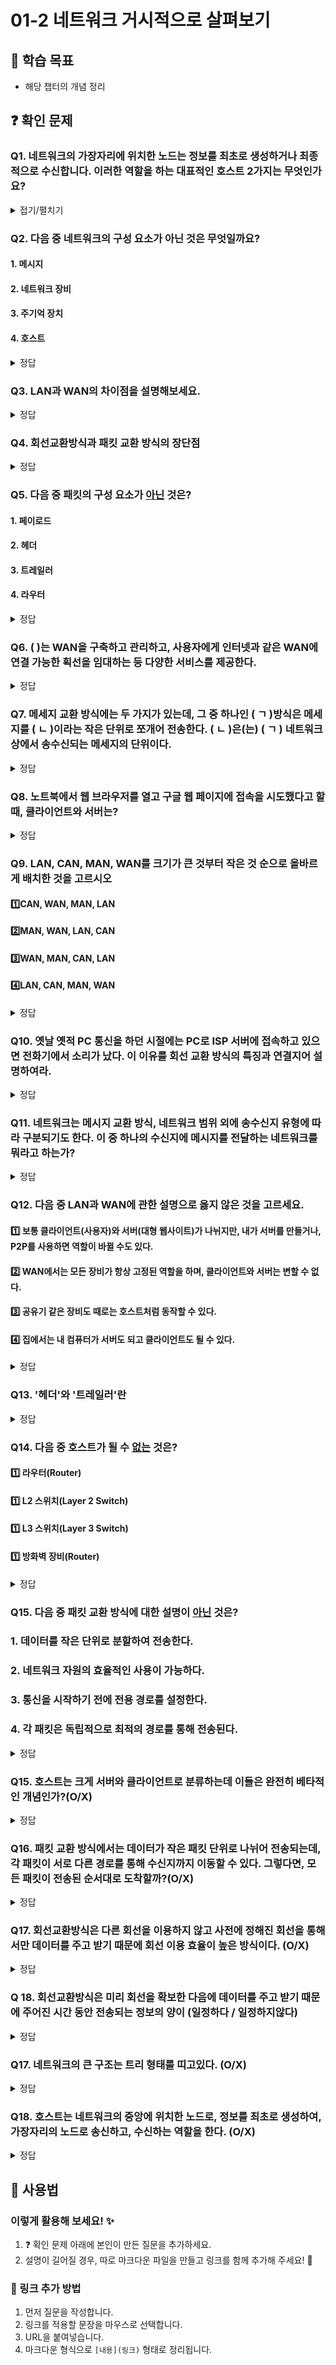 # 01-2 네트워크 거시적으로 살펴보기

## 📌 학습 목표
- 해당 챕터의 개념 정리

## ❓ 확인 문제
### Q1. 네트워크의 가장자리에 위치한 노드는 정보를 최초로 생성하거나 최종적으로 수신합니다. 이러한 역할을 하는 대표적인 호스트 2가지는 무엇인가요?
<details>
<summary>접기/펼치기</summary>

### A. 서버, 클라이언트
#### 서버(Server): 데이터를 저장하고 클라이언트의 요청에 응답하는 역할. (예: 웹 서버, DB 서버)
#### 클라이언트(Client): 서버에 요청을 보내고 응답을 받는 장치. (예: 웹 브라우저, 스마트폰)
</details>

### Q2. 다음 중 네트워크의 구성 요소가 아닌 것은 무엇일까요?

#### 1. 메시지

#### 2. 네트워크 장비

#### 3. 주기억 장치

#### 4. 호스트

<details>
  <summary>정답</summary>

#### 3. 주기억 장치 : 주기억장치는 일반적으로 메모리(RAM, ROM)을 뜻합니다.

#### 네트워크의 구성 요소는 호스트, 네트워크 장비, 통신 매체, 메시지 입니다.

</details>

### Q3. LAN과 WAN의 차이점을 설명해보세요.

<details>
  <summary>정답</summary>

#### LAN은 Local Area Network의 약자로, 가까운 지역을 연결한 근거리 통신망입니다.

#### 보통 가정이나 회사, 학교 등 한정된 공간에서 연결된 네트워크를 의미합니다.

#### WAN은 Wide Area Network의 약자로, 먼 지역을 연결하는 광역 통신망입니다.

#### LAN과 LAN을 연결하는 네트워크로, 인터넷이 이에 해당합니다.

</details>

### Q4. 회선교환방식과 패킷 교환 방식의 장단점

<details>
<summary>정답</summary>

|      | 회선교환                                | 패킷교환                                             |
|------|-----------------------------------------|------------------------------------------------------|
| 장점 | - 대용량 + 고속 데이터 처리 우수        | - 회선 이용률 높음                                   |
|      | - 고정적인 대역폭 사용                  | - 에러 및 장애에 강함                                |
|      | - 연속적 데이터 처리 우수               | - 인터넷 뿐만 아닌 다양한 통신망 사용가능(전화 가능) |
| 단점 | - 회선 이용 효율이 떨어짐(대역폭 낭비)  | - 경로 탐색 과정에서 지연발생                        |
|      | - 통신과정 회선문제시 회선할당부터 다시 | - 전송량 증가에 따라 지연율 급격히 상승              |
|      | - 통신비용 고가                         | - 패킷헤더 추가로 인한 오버헤드 발생가능             |

</details>

### Q5. 다음 중 패킷의 구성 요소가 <U>아닌</U> 것은?

#### 1. 페이로드
#### 2. 헤더
#### 3. 트레일러
#### 4. 라우터

<details>
<summary>정답</summary>

#### 4. 라우터

#### 패킷은 전송하고자 하는 데이터인 페이로드, 부가 정보인 헤더와 트레일러로 구성됩니다.

#### 라우터는 패킷 교환 네트워크에서 사용되는 패킷 스위치 네트워크 장비입니다.

---

</details>

### Q6. (    )는 WAN을 구축하고 관리하고, 사용자에게 인터넷과 같은 WAN에 연결 가능한 획선을 임대하는 등 다양한 서비스를 제공한다.

<details>
<summary>정답</summary>

#### ISP(Internet Service Provider)
#### 인터넷을 사용하기 위해 접속하는 WAN은 ISP(Internet Service Provider)라는 인터넷 서비스 업체가 관리한다. 
</details>


### Q7. 메세지 교환 방식에는 두 가지가 있는데, 그 중 하나인 (  ㄱ  )방식은 메세지를 (  ㄴ  )이라는 작은 단위로 쪼개어 전송한다. (  ㄴ  )은(는) (  ㄱ  ) 네트워크 상에서 송수신되는 메세지의 단위이다. 

<details>
<summary>정답</summary>

#### ㄱ : 패킷교환 ㄴ : 패킷

</details>

### Q8. 노트북에서 웹 브라우저를 열고 구글 웹 페이지에 접속을 시도했다고 할 때, 클라이언트와 서버는? 

<details>
<summary>정답</summary>

#### 클라이언트 : 노트북, 서버 : 구글
- 클라이언트 : 서버에게 어떠한 서비스를 요청하고 서버의 응답을 제공받는 호스트
- 서버 : 어떠한 서비스를 제공하는 호스트

</details>

### Q9. LAN, CAN, MAN, WAN를 크기가 큰 것부터 작은 것 순으로 올바르게 배치한 것을 고르시오

#### 1️⃣CAN, WAN, MAN, LAN
#### 2️⃣MAN, WAN, LAN, CAN
#### 3️⃣WAN, MAN, CAN, LAN
#### 4️⃣LAN, CAN, MAN, WAN

<details>
<summary>정답</summary>

<h4> 3️⃣WAN, MAN, CAN, LAN </h4>

- WAN (<b>Wide</b> Area Network): 먼 지역을 연결하는 <b>광역</b> 네트워크
- MAN (<b>Metropolitan</b> Area Network): 도시나 <b>대도시</b> 단위로 연결되는 규모의 네트워크
- CAN (<b>Campus</b> Area Network): <b>학교</b> 또는 회사의 여러 건물 단위의 네트워크
- LAN (<b>Local</b> Area Network): 가정, 학교, 회사 같이 한정된 공간에서 구축된 <b>근거리</b> 네트워크

</details>

### Q10. 옛날 옛적 PC 통신을 하던 시절에는 PC로 ISP 서버에 접속하고 있으면 전화기에서 소리가 났다. 이 이유를 회선 교환 방식의 특징과 연결지어 설명하여라.

<details>
<summary>정답</summary>

<h4> PC와 ISP 간의 연결이 전화 모뎀 회선을 점유하고 있기 때문에</h4>

- 회선 교환 방식은 회선 연결이 확보된 후 메시지를 전달하는 메시지 교환 방식이다. 그 당시 PC 통신도 회선 교환 방식을 통해 구현되어 있었다. 이때 전화기와 같은 회선을 공유하고 있었기 때문에 PC가 ISP 서버에 연결되어 있는 동안 회선을 점유하고 있었기 때문에 전화기로는 통화를 하지 못한 체, 메시지 교환이 이루어지는 동안 잡음만을 들을 수 있던 것이다. 

</details>

### Q11. 네트워크는 메시지 교환 방식, 네트워크 범위 외에 송수신지 유형에 따라 구분되기도 한다. 이 중 하나의 수신지에 메시지를 전달하는 네트워크를 뭐라고 하는가?

<details>
<summary>정답</summary>

<h4> 유니캐스트</h4>

송수신지 유형에 따라 유니캐스트, 애니캐스트, 멀티캐스트, 브로드캐스트로 구분되며 각각은 다음과 같다.

- 유니캐스트
	- 가장 일반적인 송수신 형태
	- 하나의 수신지에 메시지 전달
- 애니캐스트
	- 호스트와 가장 가까이 있으면 누구라도 받으라고 던지기
- 멀티캐스트
	- 네트워크 내의 동일 그룹에 속한 호스트에게만 전송
- 브로드캐스트
	- 나 빼고 네트워크에 속한 모두한테 메시지 전달
	- 브로드캐스트가 전송되는 범위는 브로드캐스트 도메인
		- 즉 메시지는 브로드캐스트 도메인이 수신하는 것


</details>

### Q12. 다음 중 LAN과 WAN에 관한 설명으로 옳지 않은 것을 고르세요.  

#### 1️⃣ 보통 클라이언트(사용자)와 서버(대형 웹사이트)가 나뉘지만, 내가 서버를 만들거나, P2P를 사용하면 역할이 바뀔 수도 있다.
#### 2️⃣ WAN에서는 모든 장비가 항상 고정된 역할을 하며, 클라이언트와 서버는 변할 수 없다.
#### 3️⃣ 공유기 같은 장비도 때로는 호스트처럼 동작할 수 있다. 
#### 4️⃣ 집에서는 내 컴퓨터가 서버도 되고 클라이언트도 될 수 있다.

<details>  
<summary>정답</summary>  

#### 2️⃣ WAN에서는 모든 장비가 항상 고정된 역할을 하며, 클라이언트와 서버는 변할 수 없다.
- 1️⃣ **WAN**에서도 클라이언트와 서버가 나누어져있음. 하지만, 클라이언트(사용자)가 **직접 서버를 운영하거나 P2P를 사용**하면 역할이 변할 수 있음

---

#### 3️⃣ 공유기 같은 장비도 때로는 호스트처럼 동작할 수 있다. 
- 공유기는 기본적으로 **네트워크 장비역할**을 하지만, 관리 페이지를 제공함
 - 추가적으로 FTP 서버, 프린터 서버, NAS 기능을 지원하여 **서버 역할**을 할 수 있음
-> 특정 상황에서는 **호스트 역할**을 할 수 있음

#### 4️⃣ 집에서는 내 컴퓨터가 서버도 되고 클라이언트도 될 수 있다.  
- 일반적으로는 **클라이언트 역할**을 함.
- 특정 프로그램(P2P, 원격접속, 게임서버 등)를 실행하면 **서버 역할**도 할 수 있음
</details>

### Q13. '헤더'와 '트레일러'란 

<details>  
<summary>정답</summary>  

**헤더**  
- 데이터를 전송할 때 **앞부분**에 추가되는 정보
- 송신자가 데이터를 보낼 때 네트워크 프로토콜에 따라 **필요한 제어 정보**를 포함  

- **역할:**  
  - 송신지와 수신지 주소 정보 포함  
  - 데이터의 순서를 지정하여 올바른 재조립 가능  
  - 오류 검출을 위한 체크섬 정보 포함  
  - 데이터가 어떤 프로토콜을 따르는지 명시  


 **트레일러**  
- 데이터의 **끝부분**에 추가되는 정보  
- 주로 **데이터의 무결성을 확인**하는 역할  

- **역할:**  
  - 수신자가 데이터가 올바르게 도착했는지 확인  
  - 네트워크 프레임에서 오류를 감지하는 **CRC(Cyclic Redundancy Check) 코드 포함**  
  - 일부 네트워크 프로토콜에서는 데이터 끝을 알리는 역할 수행  



**헤더와 트레일러**  
- **헤더**는 **데이터에 대한 정보**(출발지, 목적지, 프로토콜 등)를 포함 
- **트레일러**는 수신자가 데이터를 올바르게 받았는지 **검증**하는 역할 

**예시**
- 헤더 -> **편지 봉투의 주소**(보낸 사람, 받는 사람 정보) 
- 트레일러 -> **편지 봉투의 봉인**(편지가 훼손되지 않았음을 보장하는 역할)  

</details>

</details>

### Q14. 다음 중 호스트가 될 수 <U>없는</U> 것은?

#### 1️⃣ 라우터(Router)

#### 1️⃣ L2 스위치(Layer 2 Switch)

#### 1️⃣ L3 스위치(Layer 3 Switch)

#### 1️⃣ 방화벽 장비(Router)

<details>
<summary>정답</summary>

#### 2. <mark>L2 스위치(Layer 2 switch)</mark>

#### 일반적으로 네트워크 장비는 호스트가 아니지만, 단순한 패킷 중계기능만 하지 않고 IP를 가지고 직접 접속하여 데이터를 송수신할 수 있다면 호스트 역할도 수행할 수 있습니다.

#### 라우터는 네트워크 트래픽을 중계하는 동시에 내부적으로 운영체제를 가지고 있어 SSH/Telnet 접속을 통해 관리가 가능하기 때문에 하나의 호스트 역할을 수행할 수 있습니다. (방화벽 장비도 같은 맥락)

#### L3 스위치는 IP주소를 기반으로 패킷을 라우팅하며, 자체적인 IP주소를 가지고 있어 호스트 역할이 가능하지만, L2 스위치의 경우 MAC주소를 기반으로 프레임을 전달하며, IP주소는 따로 가지고 있지 않기 때문에 일반적으로 호스트로 간주되지 않습니다.

</details>

### Q15. 다음 중 패킷 교환 방식에 대한 설명이 <U>아닌</U> 것은?

### 1. 데이터를 작은 단위로 분할하여 전송한다.

### 2. 네트워크 자원의 효율적인 사용이 가능하다.

### 3. 통신을 시작하기 전에 전용 경로를 설정한다.

### 4. 각 패킷은 독립적으로 최적의 경로를 통해 전송된다.

<details>
<summary>정답</summary>

#### 3. 통신을 시작하기 전에 전용 경로를 설정한다.

#### 통신을 시작하기 전에 전용 경로를 설정하는 것은 <U>회선 교환 방식</U>의 특징입니다. 

#### 패킷 교환 방식에서는 전용 경로 설정 없이 각 패킷이 독립적으로 전송됩니다.

</details>

### Q15. 호스트는 크게 서버와 클라이언트로 분류하는데 이들은 완전히 베타적인 개념인가?(O/X)

<details>
<summary>정답</summary>

<h4> X</h4>

 - 역할에 따른 분류일뿐이다,
 - 서버 역할을 수행할 수 있는 노드가 있고, 클라이언트 역할을 수행할 수 있는 노드가 있을 뿐이다.
</details>

### Q16. 패킷 교환 방식에서는 데이터가 작은 패킷 단위로 나뉘어 전송되는데, 각 패킷이 서로 다른 경로를 통해 수신지까지 이동할 수 있다. 그렇다면, 모든 패킷이 전송된 순서대로 도착할까?(O/X)

<details>
<summary>정답</summary>

<h4> X</h4>

 각각의 패킷들이 보낸 순서대로 도착하지 않는 이유는 네트워크의 패킷 교환 방식이 특정한 경로를 미리 정해놓지 않기 때문이다.
</details>

### Q17. 회선교환방식은 다른 회선을 이용하지 않고 사전에 정해진 회선을 통해서만 데이터를 주고 받기 때문에 회선 이용 효율이 높은 방식이다. (O/X)

<details>
<summary>정답</summary>

<h4>X</h4>
회선교환방식에서는 데이터를 주고 받기 전에 미리 회선을 확보해놓는데, 중간 중간 데이터를 주고 받지 않는 때에도 이 회선이 점유돼있는 상태로 남아있게 됩니다. 이러한 측면에서 회선 이용 효율이 낮은 방식이라고 볼 수 있습니다.
</details>

### Q 18. 회선교환방식은 미리 회선을 확보한 다음에 데이터를 주고 받기 때문에 주어진 시간 동안 전송되는 정보의 양이 (일정하다 / 일정하지않다)

<details>
<summary>정답</summary>

<h4>일정하다</h4>
회선교환방식에서는 한 번 회선이 설정되면, 다른 사용자가 그 회선을 사용할 수 없습니다. 따라서 네트워크 리소스가 고정적으로 배정되고, 전송 속도가 변하지 않습니다.
(*책만 보고 둘의 상관관계가 이해가 잘 되지 않아서 GPT 선생님의 도움을 받아 작성하였습니다!)
</details>

### Q17. 네트워크의 큰 구조는 트리 형태를 띠고있다. (O/X)

<details>
<summary>정답</summary>

<h4> X</h4>

 - 네트워크는 그래프의 형태를 띠고 있습니다. 
</details>

### Q18. 호스트는 네트워크의 중앙에 위치한 노드로, 정보를 최초로 생성하여, 가장자리의 노드로 송신하고, 수신하는 역할을 한다. (O/X)

<details>
<summary>정답</summary>

<h4> X</h4>

 - 호스트는 가장자리에 위치한 노드입니다. 
</details>



## 📝 사용법  
### 이렇게 활용해 보세요! ✨  
1. ❓ 확인 문제 아래에 본인이 만든 질문을 추가하세요.  
2. 설명이 길어질 경우, 따로 마크다운 파일을 만들고 링크를 함께 추가해 주세요! 🔗  

### 🔗 링크 추가 방법  
1. 먼저 질문을 작성합니다.  
2. 링크를 적용할 문장을 마우스로 선택합니다.  
3. URL을 붙여넣습니다.  
4. 마크다운 형식으로 `[내용](링크)` 형태로 정리됩니다.  
